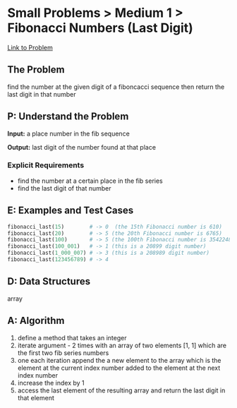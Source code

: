 # Small Problems > Medium 1 > Fibonacci Numbers (Last Digit)

[Link to Problem](https://launchschool.com/exercises/c1dfffc8)

## The Problem

find the number at the given digit of a fiboncacci sequence then return the last digit in that number

## P: Understand the Problem

**Input:** a place number in the fib sequence

**Output:** last digit of the number found at that place

### Explicit Requirements

- find the number at a certain place in the fib series
- find the last digit of that number

## E: Examples and Test Cases

```ruby
fibonacci_last(15)        # -> 0  (the 15th Fibonacci number is 610)
fibonacci_last(20)        # -> 5 (the 20th Fibonacci number is 6765)
fibonacci_last(100)       # -> 5 (the 100th Fibonacci number is 354224848179261915075)
fibonacci_last(100_001)   # -> 1 (this is a 20899 digit number)
fibonacci_last(1_000_007) # -> 3 (this is a 208989 digit number)
fibonacci_last(123456789) # -> 4
```

## D: Data Structures

array


## A: Algorithm

1. define a method that takes an integer
1. iterate argument - 2 times with an array of two elements [1, 1] which are the first two fib series numbers
1. one each iteration append the a new element to the array which is the element at the current index number added to the element at the next index number
1. increase the index by 1
1. access the last element of the resulting array and return the last digit in that element
